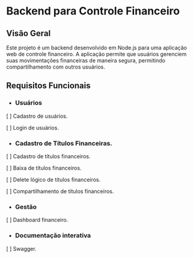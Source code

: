 
# Backend para Controle Financeiro

## Visão Geral

Este projeto é um backend desenvolvido em Node.js para uma aplicação web de controle financeiro. A aplicação permite que usuários gerenciem suas movimentações financeiras de maneira segura, permitindo compartilhamento com outros usuários.

## Requisitos Funcionais
* ### Usuários
[ ] Cadastro de usuários.

[ ] Login de usuários.

* ### Cadastro de Títulos Financeiras.

[ ] Cadastro  de títulos financeiros.

[ ] Baixa de títulos financeiros.

[ ] Delete lógico de títulos financeiros.

[ ] Compartilhamento de títulos financeiros.

* ### Gestão

[ ] Dashboard financeiro.

* ### Documentação interativa

[ ] Swagger.

